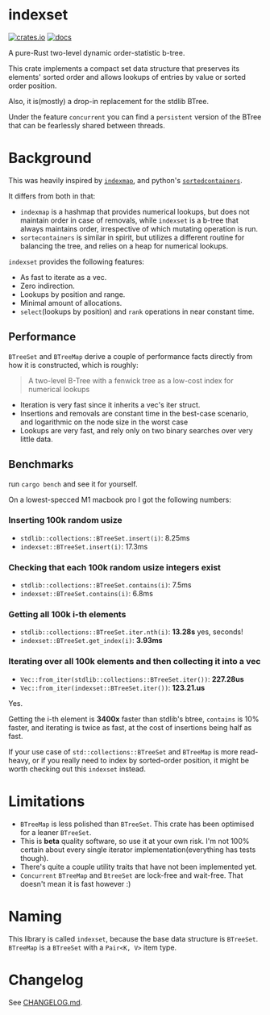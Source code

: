 # indexset

[![crates.io](https://img.shields.io/crates/v/indexset.svg)](https://crates.io/crates/indexset)
[![docs](https://docs.rs/indexset/badge.svg)](https://docs.rs/indexset)

A pure-Rust two-level dynamic order-statistic b-tree.

This crate implements a compact set data structure that preserves its elements' sorted order and
allows lookups of entries by value or sorted order position.

Also, it is(mostly) a drop-in replacement for the stdlib BTree.

Under the feature `concurrent` you can find a `persistent` version of the BTree that can be fearlessly shared between
threads.

# Background

This was heavily inspired by [`indexmap`](https://crates.io/crates/indexmap), and
python's [`sortedcontainers`](https://github.com/grantjenks/python-sortedcontainers).

It differs from both in that:

* `indexmap` is a hashmap that provides numerical lookups, but does not maintain order in case of removals, while
  `indexset` is a b-tree that always maintains order, irrespective of which mutating operation is run.
* `sortecontainers` is similar in spirit, but utilizes a different routine for balancing the tree, and relies
  on a heap for numerical lookups.

`indexset` provides the following features:

- As fast to iterate as a vec.
- Zero indirection.
- Lookups by position and range.
- Minimal amount of allocations.
- `select`(lookups by position) and `rank` operations in near constant time.

## Performance

`BTreeSet` and `BTreeMap` derive a couple of performance facts directly from how it is constructed, which is roughly:

> A two-level B-Tree with a fenwick tree as a low-cost index for numerical lookups

- Iteration is very fast since it inherits a vec's iter struct.
- Insertions and removals are constant time in the best-case scenario, and logarithmic on the node size in the worst
  case
- Lookups are very fast, and rely only on two binary searches over very little data.

## Benchmarks

run `cargo bench` and see it for yourself.

On a lowest-specced M1 macbook pro I got the following numbers:

### Inserting 100k random usize

* `stdlib::collections::BTreeSet.insert(i)`: 8.25ms
* `indexset::BTreeSet.insert(i)`: 17.3ms

### Checking that each 100k random usize integers exist

* `stdlib::collections::BTreeSet.contains(i)`: 7.5ms
* `indexset::BTreeSet.contains(i)`: 6.8ms

### Getting all 100k i-th elements

* `stdlib::collections::BTreeSet.iter.nth(i)`: **13.28s** yes, seconds!
* `indexset::BTreeSet.get_index(i)`: **3.93ms**

### Iterating over all 100k elements and then collecting it into a vec

* `Vec::from_iter(stdlib::collections::BTreeSet.iter())`: **227.28us**
* `Vec::from_iter(indexset::BTreeSet.iter())`: **123.21.us**

Yes.

Getting the i-th element is **3400x** faster than stdlib's btree, `contains` is 10% faster, and iterating
is twice as fast, at the cost of insertions being half as fast.

If your use case of `std::collections::BTreeSet` and `BTreeMap` is more read-heavy, or if you really need to index by
sorted-order position, it might be worth checking out this `indexset` instead.

# Limitations

* `BTreeMap` is less polished than `BTreeSet`. This crate has been optimised for a leaner `BTreeSet`.
* This is **beta** quality software, so use it at your own risk. I'm not 100% certain about every single iterator
  implementation(everything has tests though).
* There's quite a couple utility traits that have not been implemented yet.
* `Concurrent` `BTreeMap` and `BtreeSet` are lock-free and wait-free. That doesn't mean it is fast however :)

# Naming

This library is called `indexset`, because the base data structure is `BTreeSet`. `BTreeMap` is a `BTreeSet` with
a `Pair<K, V>` item type.

# Changelog

See [CHANGELOG.md](https://github.com/brurucy/indexset/blob/master/CHANGELOG.md).